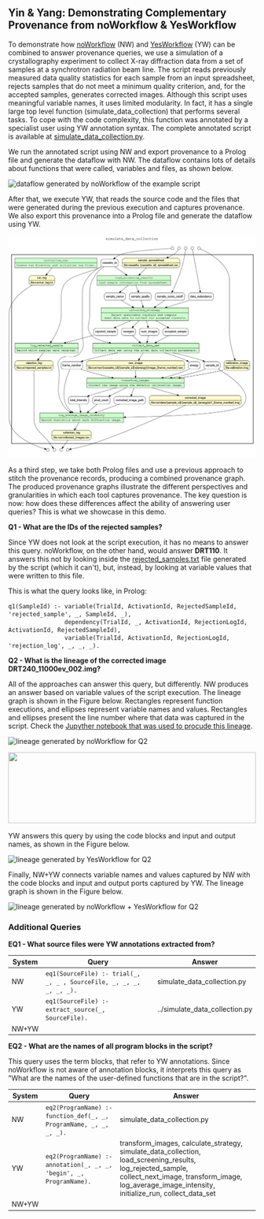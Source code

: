 ## Yin & Yang: Demonstrating Complementary Provenance from noWorkflow & YesWorkflow

To demonstrate how [noWorkflow](https://github.com/gems-uff/noworkflow) (NW) and [YesWorkflow](https://github.com/yesworkflow-org/yw-prototypes) (YW) can be combined to answer provenance queries, we use a simulation of a crystallography experiment to collect X-ray diffraction data from a set of samples at a synchrotron radiation beam line. The script reads previously measured data quality statistics for each sample from an input spreadsheet, rejects samples that do not meet a minimum quality criterion, and, for the accepted samples, generates corrected images. Although this script uses meaningful variable names, it uses limited modularity. In fact, it has a single large top level function (simulate_data_collection) that performs several tasks. To cope with the code complexity, this function was annotated by a specialist user using YW annotation syntax. The complete annotated script is available at [simulate_data_collection.py](https://github.com/gems-uff/yin-yang-demo/blob/master/simulate_data_collection/simulate_data_collection.py).  

We run the annotated script using NW and export provenance to a Prolog file and generate the dataflow with NW. The dataflow contains lots of details about functions that were called, variables and files, as shown below. 

![dataflow generated by noWorkflow of the example script](https://github.com/gems-uff/yin-yang-demo/blob/master/figs/nw-dataflow.png)

After that, we execute YW, that reads the source code and the files that were generated during the previous execution and captures provenance. We also export this provenance into a Prolog file and generate the dataflow using YW. 

![dataflow generated by YesWorkflow of the example script](https://github.com/gems-uff/yin-yang-demo/blob/master/figs/yw-dataflow.png)

As a third step, we take both Prolog files and use a previous approach to stitch the provenance records, producing a combined provenance graph. The produced provenance graphs illustrate the different perspectives and granularities in which each tool captures provenance. The key question is now: how does these differences affect the ability of answering user queries? This is what we showcase in this demo.  

**Q1 - What are the IDs of the rejected samples?** 

Since YW does not look at the script execution, it has no means to answer this query. noWorkflow, on the other hand, would answer **DRT110**. It answers this not by looking inside the [rejected_samples.txt](https://github.com/gems-uff/yin-yang-demo/blob/master/simulate_data_collection/run/rejected_samples.txt) file generated by the script (which it can't), but, instead, by looking at variable values that were written to this file. 

This is what the query looks like, in Prolog: 

```
q1(SampleId) :- variable(TrialId, ActivationId, RejectedSampleId, 'rejected_sample', _, SampleId, _),
                dependency(TrialId, _, ActivationId, RejectionLogId, ActivationId, RejectedSampleId),
                variable(TrialId, ActivationId, RejectionLogId, 'rejection_log', _, _, _).
````

**Q2 - What is the lineage of the corrected image DRT240_11000ev_002.img?**  

All of the approaches can answer this query, but differently. NW produces an answer based on variable values of the script execution. The lineage graph is shown in the Figure below. Rectangles represent function executions, and ellipses represent variable names and values. Rectangles and ellipses present the line number where that data was captured in the script. Check the [Jupyther notebook that was used to procude this lineage](https://github.com/gems-uff/yin-yang-demo/blob/master/simulate_data_collection/nw/File%20Dataflow.ipynb). 

![lineage generated by noWorkflow for Q2](https://github.com/gems-uff/yin-yang-demo/blob/master/figs/nw-lineage.png)

<a href="https://github.com">
  <img src="https://github.com/gems-uff/yin-yang-demo/blob/master/figs/nw-lineage.svg" width="100%" height="144">
</a>



YW answers this query by using the code blocks and input and output names, as shown in the Figure below. 

![lineage generated by YesWorkflow for Q2](https://github.com/gems-uff/yin-yang-demo/blob/master/figs/yw-lineage.png)

Finally, NW+YW connects variable names and values captured by NW with the code blocks and input and output ports captured by YW. The lineage graph is shown in the Figure below.

![lineage generated by noWorkflow + YesWorkflow for Q2](https://github.com/gems-uff/yin-yang-demo/blob/master/figs/yn-lineage.png)

### Additional Queries

**EQ1 - What source files were YW annotations extracted from?**

System | Query | Answer
-------| ------| --------------
NW     | `eq1(SourceFile) :- trial(_, _, _ , SourceFile, _, _, _, _, _, _).` | simulate_data_collection.py
YW     | `eq1(SourceFile) :- extract_source(_, SourceFile).`                 | ../simulate_data_collection.py
NW+YW  |                                                                     |

**EQ2 - What are the names of all program blocks in the script?**

This query uses the term blocks, that refer to YW annotations. Since noWorkflow is not aware of annotation blocks, it interprets this query as "What are the names of the user-defined functions that are in the script?". 

System | Query | Answer
-------| ------| --------------
NW     | `eq2(ProgramName) :- function_def(_, _, ProgramName, _, _, _, _).`  | simulate_data_collection.py
YW     | `eq2(ProgramName) :- annotation(_, _, _, 'begin', _, ProgramName).` | transform_images,                                        calculate_strategy, simulate_data_collection, load_screening_results, log_rejected_sample, collect_next_image, transform_image, log_average_image_intensity, initialize_run, collect_data_set
NW+YW  |                                                                      | 
